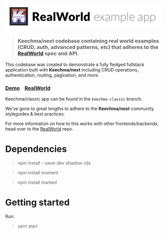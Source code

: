 # ![RealWorld Example App](logo.png)

> ### Keechma/next codebase containing real world examples (CRUD, auth, advanced patterns, etc) that adheres to the [RealWorld](https://github.com/gothinkster/realworld) spec and API.

This codebase was created to demonstrate a fully fledged fullstack application built with **Keechma/next** including CRUD operations, authentication, routing, pagination, and more.

### [Demo](https://gothinkster.github.io/clojurescript-keechma-realworld-example-app/)&nbsp;&nbsp;&nbsp;&nbsp;[RealWorld](https://github.com/gothinkster/realworld)

Keechma/classic app can be found in the `keechma-classic` branch.

We've gone to great lengths to adhere to the **Keechma/next** community styleguides & best practices.

For more information on how to this works with other frontends/backends, head over to the [RealWorld](https://github.com/gothinkster/realworld) repo.

# Dependencies

> npm install --save-dev shadow-cljs

> npm install moment

> npm install marked

# Getting started

Run:

> yarn start
